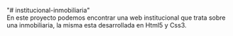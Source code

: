 "# institucional-inmobiliaria"  
En este proyecto podemos encontrar una web institucional que trata sobre una inmobiliaria, la misma esta desarrollada en Html5 y Css3.